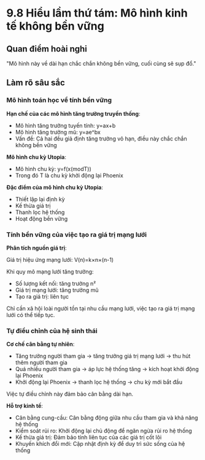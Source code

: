 # 9.8 Hiểu lầm thứ tám: Mô hình kinh tế không bền vững

## Quan điểm hoài nghi
"Mô hình này về dài hạn chắc chắn không bền vững, cuối cùng sẽ sụp đổ."

## Làm rõ sâu sắc

### Mô hình toán học về tính bền vững

**Hạn chế của các mô hình tăng trưởng truyền thống**:

- Mô hình tăng trưởng tuyến tính: y=ax+b
- Mô hình tăng trưởng mũ: y=ae^bx
- Vấn đề: Cả hai đều giả định tăng trưởng vô hạn, điều này chắc chắn không bền vững

**Mô hình chu kỳ Utopia**:

- Mô hình chu kỳ: y=f(x(modT))
- Trong đó T là chu kỳ khởi động lại Phoenix

**Đặc điểm của mô hình chu kỳ Utopia**:

- Thiết lập lại định kỳ
- Kế thừa giá trị
- Thanh lọc hệ thống
- Hoạt động bền vững

### Tính bền vững của việc tạo ra giá trị mạng lưới

**Phân tích nguồn giá trị**:

Giá trị hiệu ứng mạng lưới: V(n)=k×n×(n-1)

Khi quy mô mạng lưới tăng trưởng:

- Số lượng kết nối: tăng trưởng n²
- Giá trị mạng lưới: tăng trưởng mũ
- Tạo ra giá trị: liên tục

Chỉ cần xã hội loài người tồn tại nhu cầu mạng lưới, việc tạo ra giá trị mạng lưới có thể tiếp tục.

### Tự điều chỉnh của hệ sinh thái

**Cơ chế cân bằng tự nhiên**:

- Tăng trưởng người tham gia → tăng trưởng giá trị mạng lưới → thu hút thêm người tham gia
- Quá nhiều người tham gia → áp lực hệ thống tăng → kích hoạt khởi động lại Phoenix
- Khởi động lại Phoenix → thanh lọc hệ thống → chu kỳ mới bắt đầu

Việc tự điều chỉnh này đảm bảo cân bằng dài hạn.

**Hỗ trợ kinh tế**:

- Cân bằng cung-cầu: Cân bằng động giữa nhu cầu tham gia và khả năng hệ thống
- Kiểm soát rủi ro: Khởi động lại chủ động để ngăn ngừa rủi ro hệ thống
- Kế thừa giá trị: Đảm bảo tính liên tục của các giá trị cốt lõi
- Khuyến khích đổi mới: Cập nhật định kỳ để duy trì sức sống của hệ thống